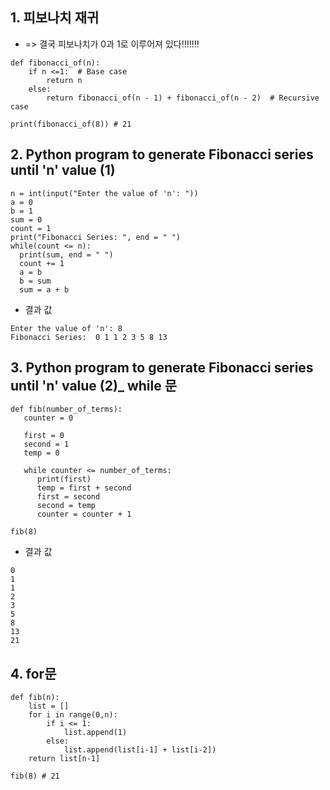 ## 1. 피보나치 재귀
+ => 결국 피보나치가 0과 1로 이루어져 있다!!!!!!!
```
def fibonacci_of(n):
    if n <=1:  # Base case
        return n 
    else:
        return fibonacci_of(n - 1) + fibonacci_of(n - 2)  # Recursive case
   
print(fibonacci_of(8)) # 21
```
## 2. Python program to generate Fibonacci series until 'n' value (1)
```
n = int(input("Enter the value of 'n': "))
a = 0
b = 1
sum = 0
count = 1
print("Fibonacci Series: ", end = " ")
while(count <= n):
  print(sum, end = " ")
  count += 1
  a = b
  b = sum
  sum = a + b
```
+ 결과 값
```
Enter the value of 'n': 8
Fibonacci Series:  0 1 1 2 3 5 8 13 
```
## 3. Python program to generate Fibonacci series until 'n' value (2)_ while 문
```
def fib(number_of_terms):
   counter = 0

   first = 0
   second = 1
   temp = 0
 
   while counter <= number_of_terms:
      print(first)
      temp = first + second
      first = second
      second = temp
      counter = counter + 1
    
fib(8)
```
+ 결과 값
```
0
1
1
2
3
5
8
13
21
```
## 4. for문
```
def fib(n):
    list = []
    for i in range(0,n):
        if i <= 1:
            list.append(1)
        else:
            list.append(list[i-1] + list[i-2])
    return list[n-1]
 
fib(8) # 21
```
